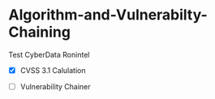 # Algorithm-and-Vulnerabilty-Chaining
Test CyberData Ronintel

- [x] CVSS 3.1 Calulation 

- [ ] Vulnerability Chainer
